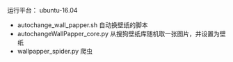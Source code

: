 运行平台： ubuntu-16.04

* autochange_wall_papper.sh 自动换壁纸的脚本
* autochangeWallPapper_core.py 从搜狗壁纸库随机取一张图片，并设置为壁纸
* wallpapper_spider.py 爬虫
